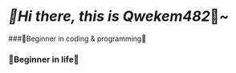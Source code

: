 # **_👋Hi there, this is Qwekem482_👋~**
###🌱Beginner in coding & programming🌱
###       🌱Beginner in life🌱
